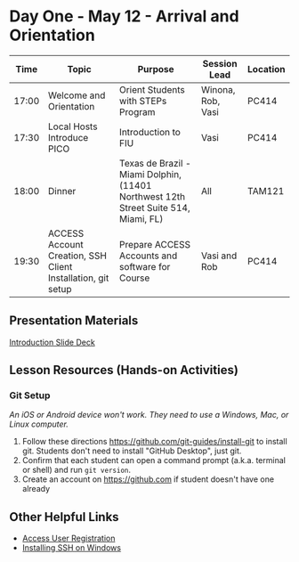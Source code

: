 # Day One - May 12 - Arrival and Orientation 

| Time | Topic | Purpose | Session Lead | Location |
|------|-------|---------|--------------|----------|
| 17:00 | Welcome and Orientation | Orient Students with STEPs Program | Winona, Rob, Vasi | PC414 |
| 17:30 | Local Hosts Introduce PICO | Introduction to FIU  | Vasi | PC414 | 
| 18:00 | Dinner | Texas de Brazil - Miami Dolphin, (11401 Northwest 12th Street Suite 514, Miami, FL) | All | TAM121 |
| 19:30 | ACCESS Account Creation, SSH Client Installation, git setup | Prepare ACCESS Accounts and software for Course | Vasi and Rob | PC414| 

## Presentation Materials

[Introduction Slide Deck](https://docs.google.com/presentation/d/1lgiJVi56oq0tuZ8su0Ly4Lj6lBzSkVxQgZZO9omb6Ho/edit#slide=id.g359d24b7cfc_0_0) 

## Lesson Resources (Hands-on Activities)

### Git Setup

_An iOS or Android device won't work. They need to use a Windows, Mac, or Linux computer._

1. Follow these directions <https://github.com/git-guides/install-git> to install git. Students don't need to install "GitHub Desktop", just git.
2. Confirm that each student can open a command prompt (a.k.a. terminal or shell) and run `git version`.
3. Create an account on <https://github.com> if student doesn't have one already

## Other Helpful Links
* [Access User Registration](https://identity.access-ci.org/new-user.html)
* [Installing SSH on Windows](https://petri.com/the-ultimate-guide-to-installing-openssh-on-windows/)
